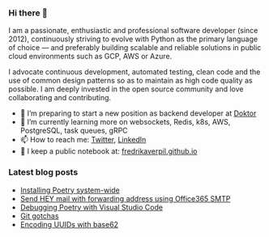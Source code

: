 ### Hi there 👋

I am a passionate, enthusiastic and professional software developer (since 2012), continuously striving to evolve with Python as the primary language of choice — and preferably building scalable and reliable solutions in public cloud environments such as GCP, AWS or Azure. 

I advocate continuous development, automated testing, clean code and the use of common design patterns so as to maintain as high code quality as possible. I am deeply invested in the open source community and love collaborating and contributing.

- 🔭 I’m preparing to start a new position as backend developer at [Doktor](https://en.doktor.se/)
- 🌱 I’m currently learning more on websockets, Redis, k8s, AWS, PostgreSQL, task queues, gRPC
- 📫 How to reach me: [Twitter](https://twitter.com/fredrikaverpil), [LinkedIn](https://www.linkedin.com/in/fredrik/)
- 📝 I keep a public notebook at: [fredrikaverpil.github.io](https://fredrikaverpil.github.io)

<!--
- 🔭 I’m currently working on ...
- 🌱 I’m currently learning ...
- 👯 I’m looking to collaborate on ...
- 🤔 I’m looking for help with ...
- 💬 Ask me about ...
- 📫 How to reach me: ...
- 😄 Pronouns: ...
- ⚡ Fun fact: ...
-->

### Latest blog posts

<!-- BLOG-POST-LIST:START -->
- [Installing Poetry system-wide](https://fredrikaverpil.github.io/2021/11/13/installing-poetry-globally/)
- [Send HEY mail with forwarding address using Office365 SMTP](https://fredrikaverpil.github.io/2021/04/24/send-hey-mail-from-forwarding-address/)
- [Debugging Poetry with Visual Studio Code](https://fredrikaverpil.github.io/2021/04/17/debugging-poetry/)
- [Git gotchas](https://fredrikaverpil.github.io/2021/01/08/git-gotchas/)
- [Encoding UUIDs with base62](https://fredrikaverpil.github.io/2021/01/08/encoding-uuids-with-base62/)
<!-- BLOG-POST-LIST:END -->
